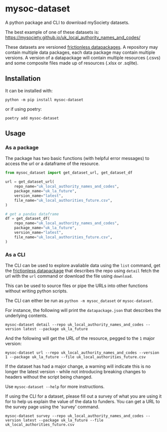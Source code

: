 # mysoc-dataset

A python package and CLI to download mySociety datasets.

The best example of one of these datasets is: https://mysociety.github.io/uk_local_authority_names_and_codes/

These datasets are versioned [frictionless datapackages](https://frictionlessdata.io/). A repository may contain multiple data packages, each data package may contain multiple versions. A version of a datapackage will contain multiple resources (.csvs) and some composite files made up of resources (.xlsx or .sqlite). 


## Installation

It can be installed with:

```
python -m pip install mysoc-dataset
```

or if using poetry:

```
poetry add mysoc-dataset
```

## Usage

### As a package

The package has two basic functions (with helpful error messages) to access the url or a dataframe
of the resource.

```python
from mysoc_dataset import get_dataset_url, get_dataset_df

url = get_dataset_url(
    repo_name="uk_local_authority_names_and_codes",
    package_name="uk_la_future",
    version_name="latest",
    file_name="uk_local_authorities_future.csv",
)

# get a pandas dataframe
df = get_dataset_df(
    repo_name="uk_local_authority_names_and_codes",
    package_name="uk_la_future",
    version_name="latest",
    file_name="uk_local_authorities_future.csv",
)


```

### As a CLI

The CLI can be used to explore avaliable data using the `list` command, get the [frictionless datapackage](https://frictionlessdata.io/) that describes the repo using `detail` fetch the url with the `url` command or download the file using `download`.

This can be used to source files or pipe the URLs into other functions without writing python scripts. 

The CLI can either be run as `python -m mysoc_dataset` or `mysoc-dataset`. 

For instance, the following will print the `datapackage.json` that describes the underlying contents. 

`mysoc-dataset detail --repo uk_local_authority_names_and_codes --version latest --package uk_la_future`

And the following will get the URL of the resource, pegged to the `1` major version:

`mysoc-dataset url --repo uk_local_authority_names_and_codes --version 1 --package uk_la_future --file uk_local_authorities_future.csv`

If the dataset has had a major change, a warning will indicate this is no longer the latest version - while not introducing breaking changes to headers without the script being changed.

Use `mysoc-dataset --help` for more instructions. 

If using the CLI for a dataset, please fill out a survey of what you are using it for to help us explain the value of the data to funders. You can get a URL to the survey page using the 'survey' command. 

`mysoc-dataset survey --repo uk_local_authority_names_and_codes --version latest --package uk_la_future --file uk_local_authorities_future.csv`